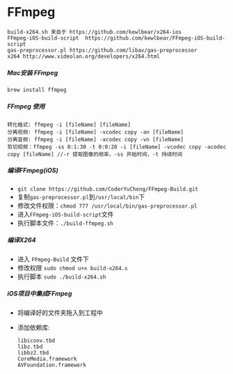 # FFmpeg


```
build-x264.sh 来自于 https://github.com/kewlbear/x264-ios
FFmpeg-iOS-build-script  https://github.com/kewlbear/FFmpeg-iOS-build-script
gas-preprocessor.pl https://github.com/libav/gas-preprocessor
x264 http://www.videolan.org/developers/x264.html
```

##### Mac安装 FFmpeg

```
brew install ffmpeg
```
##### FFmpeg 使用
```
转化格式: ffmpeg -i [fileName] [fileName]
分离视频: ffmpeg -i [fileName] -vcodec copy -an [fileName]
分离音频: ffmpeg -i [fileName] -acodec copy -vn [fileName]
剪切视频：ffmpeg -ss 0:1:30 -t 0:0:20 -i [fileName] -vcodec copy -acodec copy [fileName] //-r 提取图像的频率，-ss 开始时间，-t 持续时间
```
##### 编译FFmpeg(iOS)
* `git clone https://github.com/CoderYuChong/FFmpeg-Build.git`
* 复制`gas-preprocessor.pl`到`/usr/local/bin`下
* 修改文件权限：`chmod 777 /usr/local/bin/gas-preprocessor.pl`
* 进入`FFmpeg-iOS-build-script`文件 
* 执行脚本文件：`./build-ffmpeg.sh`

##### 编译X264 
* 进入 `FFmpeg-Build` 文件下
* 修改权限 `sudo chmod u+x build-x264.s`
* 执行脚本 `sudo ./build-x264.sh`

#####     iOS项目中集成FFmpeg

* 将编译好的文件夹拖入到工程中
* 添加依赖库: 
 
    ```
    libiconv.tbd
    libz.tbd
    libbz2.tbd
    CoreMedia.framework
    AVFoundation.framework
    ```



